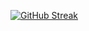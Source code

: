 [![GitHub Streak](https://github-readme-streak-stats.herokuapp.com?user=LiamSwayne&theme=dark&border_radius=10&date_format=M%20j%5B%2C%20Y%5D&card_width=194&background=45%2C000000%2C0B0062&border=EB545400&hide_current_streak=true&hide_longest_streak=true)](https://git.io/streak-stats)
